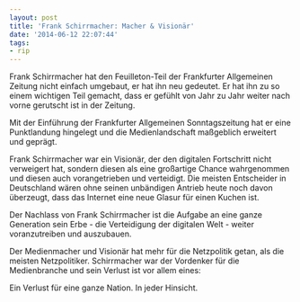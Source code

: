 ```yaml
---
layout: post
title: 'Frank Schirrmacher: Macher & Visionär'
date: '2014-06-12 22:07:44'
tags:
- rip
---
```


Frank Schirrmacher hat den Feuilleton-Teil der Frankfurter Allgemeinen Zeitung nicht einfach umgebaut, er hat ihn neu gedeutet. Er hat ihn zu so einem wichtigen Teil gemacht, dass er gefühlt von Jahr zu Jahr weiter nach vorne gerutscht ist in der Zeitung.

Mit der Einführung der Frankfurter Allgemeinen Sonntagszeitung hat er eine Punktlandung hingelegt und die Medienlandschaft maßgeblich erweitert und geprägt.

Frank Schirrmacher war ein Visionär, der den digitalen Fortschritt nicht verweigert hat, sondern diesen als eine großartige Chance wahrgenommen und diesen auch vorangetrieben und verteidigt.
Die meisten Entscheider in Deutschland wären ohne seinen unbändigen Antrieb heute noch davon überzeugt, dass das Internet eine neue Glasur für einen Kuchen ist.

Der Nachlass von Frank Schirrmacher ist die Aufgabe an eine ganze Generation sein Erbe - die Verteidigung der digitalen Welt - weiter voranzutreiben und auszubauen.

Der Medienmacher und Visionär hat mehr für die Netzpolitik getan, als die meisten Netzpolitiker. Schirrmacher war der Vordenker für die Medienbranche und sein Verlust ist vor allem eines:

Ein Verlust für eine ganze Nation. In jeder Hinsicht.